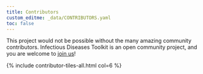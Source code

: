 ```yaml
---
title: Contributors
custom_editme: _data/CONTRIBUTORS.yaml
toc: false
---
```


This project would not be possible without the many amazing community contributors. Infectious Diseases Toolkit is an open community project, and you are welcome to [join us](/contribute/)!

{% include contributor-tiles-all.html col=6 %}
